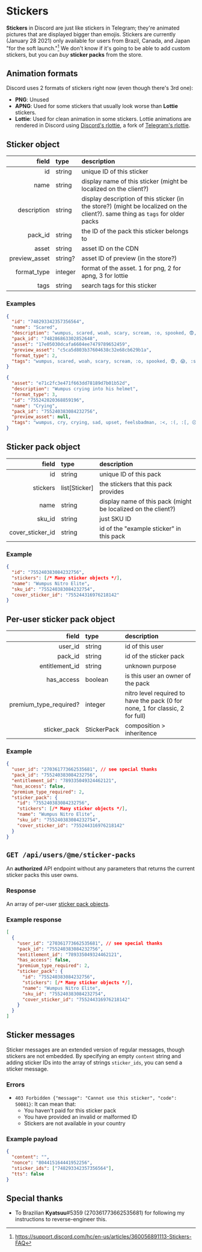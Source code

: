 # Stickers

**Stickers** in Discord are just like stickers in Telegram; they're animated pictures that are displayed bigger than emojis. Stickers are currently (January 28 2021) only available for users from Brazil, Canada, and Japan "for the soft launch."[^1] We don't know if it's going to be able to add custom stickers, but you can *buy* **sticker packs** from the store.

## Animation formats

Discord uses 2 formats of stickers right now (even though there's 3rd one):
- **PNG**: Unused
- **APNG**: Used for some stickers that usually look worse than **Lottie** stickers.
- **Lottie**: Used for clean animation in some stickers. Lottie animations are rendered in Discord using [Discord's rlottie](https://github.com/discord/rlottie), a fork of [Telegram's rlottie](https://github.com/TelegramMessenger/rlottie).

## Sticker object

| field         | type    | description |
| --:           | :--     | :-- |
| id            | string  | unique ID of this sticker |
| name          | string  | display name of this sticker (might be localized on the client?) |
| description   | string  | display description of this sticker (in the store?) (might be localized on the client?). same thing as `tags` for older packs |
| pack_id       | string  | the ID of the pack this sticker belongs to |
| asset         | string  | asset ID on the CDN |
| preview_asset | string? | asset ID of preview (in the store?) |
| format_type   | integer | format of the asset. 1 for png, 2 for apng, 3 for lottie |
| tags          | string  | search tags for this sticker |

### Examples

```json
{
  "id": "748293342357356564",
  "name": "Scared",
  "description": "wumpus, scared, woah, scary, scream, :o, spooked, 😨, 😱, :scared, :scream",
  "pack_id": "748286863302852648",
  "asset": "17e05030dcafa6604ee7479789652459",
  "preview_asset": "c5ca5d803b37604638c32e68cb629b1a",
  "format_type": 2,
  "tags": "wumpus, scared, woah, scary, scream, :o, spooked, 😨, 😱, :scared, :scream"
}
```
```json
{
  "asset": "e71c2fc3e471f663dd78189d7b01b52d",
  "description": "Wumpus crying into his helmet",
  "format_type": 3,
  "id": "755242820368859196",
  "name": "Crying",
  "pack_id": "755240383084232756",
  "preview_asset": null,
  "tags": "wumpus, cry, crying, sad, upset, feelsbadman, :<, :(, :[, 😥, 😢, 😭, ):, tear, :sad, :tear, :cry"
}
```

## Sticker pack object

| field            | type          | description |
| --:              | :--           | :-- |
| id               | string        | unique ID of this pack |
| stickers         | list[Sticker] | the stickers that this pack provides |
| name             | string        | display name of this pack (might be localized on the client?) |
| sku_id           | string        | just SKU ID |
| cover_sticker_id | string        | id of the "example sticker" in this pack |

### Example

```json
{
  "id": "755240383084232756",
  "stickers": [/* Many sticker objects */],
  "name": "Wumpus Nitro Elite",
  "sku_id": "755240383084232754",
  "cover_sticker_id": "755244316976218142"
}
```

## <a name="per-user-sticker-pack"></a> Per-user sticker pack object

| field                  | type        | description |
| --:                    | :--         | :-- |
| user_id                | string      | id of this user |
| pack_id                | string      | id of the sticker pack |
| entitlement_id         | string      | unknown purpose |
| has_access             | boolean     | is this user an owner of the pack |
| premium_type_required? | integer     | nitro level required to have the pack (0 for none, 1 for classic, 2 for full) |
| sticker_pack           | StickerPack | composition > inheritence |

### Example

```json
{
  "user_id": "270361773662535681", // see special thanks
  "pack_id": "755240383084232756",
  "entitlement_id": "789335049324462121",
  "has_access": false,
  "premium_type_required": 2,
  "sticker_pack": {
    "id": "755240383084232756",
    "stickers": [/* Many sticker objects */],
    "name": "Wumpus Nitro Elite",
    "sku_id": "755240383084232754",
    "cover_sticker_id": "755244316976218142"
  }
}
```

## `GET /api/users/@me/sticker-packs`

An **authorized** API endpoint without any parameters that returns the current sticker packs this user owns.

### Response

An array of per-user [sticker pack objects](#per-user-sticker-pack).

### Example response

```json
[
  {
    "user_id": "270361773662535681", // see special thanks
    "pack_id": "755240383084232756",
    "entitlement_id": "789335049324462121",
    "has_access": false,
    "premium_type_required": 2,
    "sticker_pack": {
      "id": "755240383084232756",
      "stickers": [/* Many sticker objects */],
      "name": "Wumpus Nitro Elite",
      "sku_id": "755240383084232754",
      "cover_sticker_id": "755244316976218142"
    }
  }
]
```

## Sticker messages

Sticker messages are an extended version of regular messages, though stickers are not embedded. 
By specifying an empty `content` string and adding sticker IDs into the array of strings `sticker_ids`, you can send a sticker message.

### Errors
- `403 Forbidden {"message": "Cannot use this sticker", "code": 50081}`: It can mean that:
  - You haven't paid for this sticker pack
  - You have provided an invalid or malformed ID
  - Stickers are not available in your country

### Example payload

```json
{
  "content": "",
  "nonce": "804415164441952256",
  "sticker_ids": ["748293342357356564"],
  "tts": false
}
```

## Special thanks
- To Brazilian **Kyatsuu**#5359 (270361773662535681) for following my instructions to reverse-engineer this.


[^1]: https://support.discord.com/hc/en-us/articles/360056891113-Stickers-FAQ
